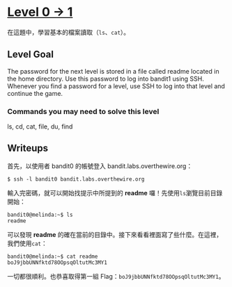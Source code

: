 # [Level 0 -> 1](http://overthewire.org/wargames/bandit/bandit1.html)

在這題中，學習基本的檔案讀取（```ls```、```cat```）。

## Level Goal

The password for the next level is stored in a file called readme located in the home directory. Use this password to log into bandit1 using SSH. Whenever you find a password for a level, use SSH to log into that level and continue the game.

### Commands you may need to solve this level

ls, cd, cat, file, du, find

## Writeups

首先，以使用者 bandit0 的帳號登入 bandit.labs.overthewire.org：

```shell
$ ssh -l bandit0 bandit.labs.overthewire.org
```
輸入完密碼，就可以開始找提示中所提到的 **readme** 囉！先使用```ls```瀏覽目前目錄開始：

```shell
bandit0@melinda:~$ ls
readme
```
可以發現 **readme** 的確在當前的目錄中。接下來看看裡面寫了些什麼。在這裡，我們使用```cat```：

```shell
bandit0@melinda:~$ cat readme
boJ9jbbUNNfktd78OOpsqOltutMc3MY1
```

一切都很順利。也恭喜取得第一組 Flag：```boJ9jbbUNNfktd78OOpsqOltutMc3MY1```。